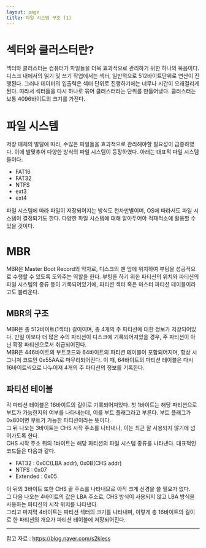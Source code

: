 ```yaml
---
layout: page
title: 파일 시스템 구조 (1)
---
```


# 섹터와 클러스터란?
섹터와 클러스터는 컴퓨터가 파일들을 더욱 효과적으로 관리하기 위한 하나의 묶음이다. 디스크 내에서의 읽기 및 쓰기 작업에서는 섹터, 일반적으로 512바이트단위로 연산이 진행된다. 그러나 데이터의 입출력은 섹터 단위로 진행하기에는 너무나 시간이 오래걸리게 된다. 따라서 섹터들을 다시 하나로 묶어 클러스터라는 단위를 만들어냈다. 클러스터는 보통 4096바이트의 크기를 가진다.

# 파일 시스템
저장 매체의 발달에 따라, 수많은 파일들을 효과적으로 관리해야할 필요성이 급증하였다. 이에 발맞추어 다양한 방식의 파일 시스템이 등장하였다. 아래는 대표적 파일 시스템들이다.

* FAT16
* FAT32
* NTFS
* ext3
* ext4

파일 시스템에 따라 파일이 저장되어지는 방식도 천차만별이며, OS에 따라서도 파일 시스템이 결정되기도 한다. 다양한 파일 시스템에 대해 알아두어야 적재적소에 활용할 수 있을 것이다.

# MBR
MBR은 Master Boot Record의 약자로, 디스크의 맨 앞에 위치하여 부팅을 성공적으로 수행할 수 있도록 도와주는 역할을 한다. 부팅을 하기 위한 파티션의 위치와 파티션의 파일 시스템의 종류 등이 기록되어있기에, 파티션 섹터 혹은 마스터 파티션 테이블이라고도 불리운다.

## MBR의 구조
MBR은 총 512바이트(1섹터) 길이이며, 총 4개의 주 파티션에 대한 정보가 저장되어있다. 만일 이보다 더 많은 수의 파티션이 디스크에 기록되어져있을 경우, 주 파티션이 아닌 확장 파티션으로서 취급되어진다.  
MBR은 446바이트의 부트코드와 64바이트의 파티션 테이블이 포함되어지며, 항상 시그니쳐 코드인 0x55AA로 마무리되어진다. 이 때, 64바이트의 파티션 테이블은 다시 16바이트씩으로 나누어져 4개의 주 파티션의 정보를 기록한다.  

## 파티션 테이블
각 파티션 테이블은 16바이트의 길이로 기록되어져있다. 첫 1바이트는 해당 파티션으로 부트가 가능한지의 여부를 나타내는데, 이를 부트 플래그라고 부른다. 부트 플래그가 0x80이면 부트가 가능한 파티션이라는 뜻이다.  
그 뒤 나오는 3바이트는 CHS 시작 주소를 나타내나, 이는 최근 잘 사용되지 않기에 넘어가도록 한다.  
CHS 시작 주소 뒤의 1바이트는 해당 파티션의 파일 시스템 종류를 나타낸다. 대표적인 코드들은 다음과 같다.  

* FAT32 : 0x0C(LBA addr), 0x0B(CHS addr)
* NTFS : 0x07
* Extended : 0x05  

이 뒤의 3바이트 또한 CHS 끝 주소를 나타내므로 아직 크게 신경을 쓸 필요가 없다.  
그 다음 나오는 4바이트의 값은 LBA 주소로, CHS 방식이 사용되지 않고 LBA 방식을 사용하는 파티션의 시작 위치를 나타낸다.  
그리고 마지막 4바이트는 파티션 섹터의 크기를 나타내며, 이렇게 총 16바이트의 길이로 한 파티션의 개요가 파티션 테이블에 저장되어진다.

***
참고 자료 : https://blog.naver.com/s2kiess
